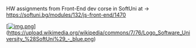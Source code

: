 HW assignments from Front-End dev corse in SoftUni at ->
https://softuni.bg/modules/132/js-front-end/1470

[[![img.png](img.png)](https://www.google.com/url?sa=i&url=https%3A%2F%2Fabout.softuni.bg%2F&psig=AOvVaw100V-d9BgC2Clw63Km2A8d&ust=1712080652606000&source=images&cd=vfe&opi=89978449&ved=0CBIQjRxqFwoTCPjR-crLoYUDFQAAAAAdAAAAABAF)](https://upload.wikimedia.org/wikipedia/commons/7/76/Logo_Software_University_%28SoftUni%29_-_blue.png)
